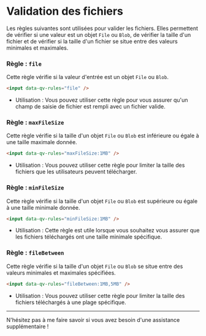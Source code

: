  
# Validation des fichiers

Les règles suivantes sont utilisées pour valider les fichiers. Elles permettent de vérifier si une valeur est un objet `File` ou `Blob`, de vérifier la taille d'un fichier et de vérifier si la taille d'un fichier se situe entre des valeurs minimales et maximales.

### Règle : `file`

Cette règle vérifie si la valeur d'entrée est un objet `File` ou `Blob`.

```html
<input data-qv-rules="file" />
```

- Utilisation : Vous pouvez utiliser cette règle pour vous assurer qu'un champ de saisie de fichier est rempli avec un fichier valide.

### Règle : `maxFileSize`

Cette règle vérifie si la taille d'un objet `File` ou `Blob` est inférieure ou égale à une taille maximale donnée.

```html
<input data-qv-rules="maxFileSize:1MB" />
```

- Utilisation : Vous pouvez utiliser cette règle pour limiter la taille des fichiers que les utilisateurs peuvent télécharger.

### Règle : `minFileSize`

Cette règle vérifie si la taille d'un objet `File` ou `Blob` est supérieure ou égale à une taille minimale donnée.

```html
<input data-qv-rules="minFileSize:1MB" />
```

- Utilisation : Cette règle est utile lorsque vous souhaitez vous assurer que les fichiers téléchargés ont une taille minimale spécifique.

### Règle : `fileBetween`

Cette règle vérifie si la taille d'un objet `File` ou `Blob` se situe entre des valeurs minimales et maximales spécifiées.

```html
<input data-qv-rules="fileBetween:1MB,5MB" />
```

- Utilisation : Vous pouvez utiliser cette règle pour limiter la taille des fichiers téléchargés à une plage spécifique.

---

N'hésitez pas à me faire savoir si vous avez besoin d'une assistance supplémentaire !